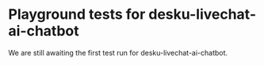 # Playground tests for desku-livechat-ai-chatbot
We are still awaiting the first test run for desku-livechat-ai-chatbot.
